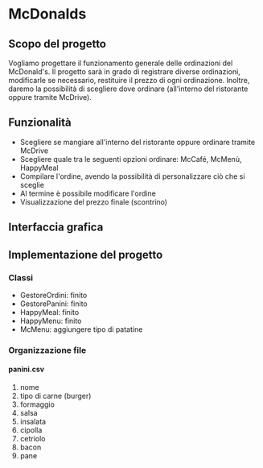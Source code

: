 # McDonalds

## Scopo del progetto
Vogliamo progettare il funzionamento generale delle ordinazioni del McDonald's. Il progetto sarà in grado di registrare diverse ordinazioni, modificarle se necessario, restituire il prezzo di ogni ordinazione. Inoltre, daremo la possibilità di scegliere dove ordinare (all'interno del ristorante oppure tramite McDrive).

## Funzionalità
* Scegliere se mangiare all'interno del ristorante oppure ordinare tramite McDrive
* Scegliere quale tra le seguenti opzioni ordinare: McCafé, McMenù, HappyMeal
* Compilare l'ordine, avendo la possibilità di personalizzare ciò che si sceglie
* Al termine è possibile modificare l'ordine
* Visualizzazione del prezzo finale (scontrino)

## Interfaccia grafica


## Implementazione del progetto
### Classi
* GestoreOrdini: finito
* GestorePanini: finito
* HappyMeal: finito
* HappyMenu: finito
* McMenu: aggiungere tipo di patatine


### Organizzazione file
#### panini.csv
1. nome
2. tipo di carne (burger)
3. formaggio
4. salsa
5. insalata
6. cipolla
7. cetriolo
8. bacon
9. pane
